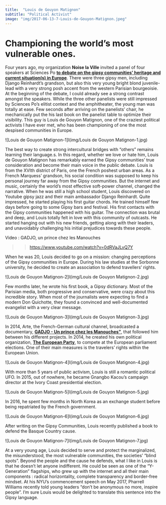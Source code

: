 ```yaml
---
title:  "Louis de Gouyon Matignon"
subtitle: "Political Activist"
image: "img/2017-06-13-7-Louis-de-Gouyon-Matignon.jpeg"
---
```


# Championing the world’s most vulnerable ones.
 
 
Four years ago, my organization __Noise la Ville__ invited a panel of four speakers at Sciences Po __[to debate on the gipsy communities’ heritage and current situation(s) in Europe](http://www.noise-laville.fr/2013/11/20/conference-peut-on-sauver-lheritage-tzigane/)__. There were three gipsy men, including Django Reinhardt’s grandson, but also this very young bright blond juvenile-lead with a very strong posh accent from the western Parisian bourgeoisie. At the beginning of the debate, I could already see a strong contrast amongst the speakers. While the three other panelists were still impressed by Sciences Po’s elitist context and the amphitheater, the young man was totally at ease. Few seconds after arriving on the panelists’ chair, he mechanically put the his last book on the panelist table to optimize their visibility. This guy is Louis de Gouyon Matignon, one of the craziest political activists I have ever met, who has been championing of one the most despised communities in Europe.
 
![Louis de Gouyon Matignon-1]l(img/Louis de Gouyon Matignon-1.jpg)
 
The best way to create strong intercultural bridges with “others” remains learning their language.s. In this regard, whether we love or hate him, Louis de Gouyon Matignon has remarkably earned the Gipsy communities’ true consideration and become their main voice in the public debate. Louis is from the XVIth district of Paris, one the French poshest urban areas. As a French Marquess’ grandson, his social condition was supposed to keep his personal journey far away from the Gipsy communities. But the internet and music, certainly the world’s most effective soft-power channel, changed the narrative. When he was still a high school student, Louis discovered on Youtube gipsy jazz and their main ambassador Django Reinhardt. Quite impressed, he started playing his first guitar chords. He trained himself few days before going to some Gipsy bars and festival. His first contacts with the Gipsy communities happened with his guitar. The connection was brutal and deep, and Louis totally felt in love with this community of outcasts. He started hanging out with his new friends, getting along with their leaders, and unavoidably challenging his initial prejudices towards these people.
 
Video : GADJO, un prince chez les Manouches 
>> https://www.youtube.com/watch?v=0dRVaJLvQ7Y 
 
When he was 20, Louis decided to go on a mission: changing perceptions of the Gipsy communities in Europe. During his law studies at the Sorbonne university, he decided to create an association to defend travellers’ rights. 
 
![Louis de Gouyon Matignon-2]l(img/Louis de Gouyon Matignon-2.jpg)
 
Few months later, he wrote his first book, a Gipsy dictionary. Most of the Parisian media, both progressive and conservative, were crazy about this incredible story. When most of the journalists were expecting to find a modern Don Quichotte, they found a convinced and well-documented evangelist with a very clear message. 
 
![Louis de Gouyon Matignon-3]l(img/Louis de Gouyon Matignon-3.jpg)
 
In 2014, Arte, the French-German cultural channel, broadcasted a documentary, __[GADJO - Un prince chez les Manouches”](https://www.youtube.com/watch?v=0dRVaJLvQ7Y)__, that followed him between his different projects. In 2014, he created his own political organization, __[The European Party](http://partieuropeen.com/)__, to compete at the European parliament elections. One of their main measures is  the travelers’ rights within the European Union. 
 
![Louis de Gouyon Matignon-4]l(img/Louis de Gouyon Matignon-4.jpg) 
 
With more than 5 years of public activism, Louis is still a romantic political UFO. In 2015, out of nowhere, he became Gnangbo Kacou’s campaign director at the Ivory Coast presidential election. 
 
![Louis de Gouyon Matignon-5]l(img/Louis de Gouyon Matignon-5.jpg)
 
In 2016, he spent few months in North Korea as an exchange student before being repatriated by the French government. 
 
![Louis de Gouyon Matignon-6]l(img/Louis de Gouyon Matignon-6.jpg)
 
After writing on the Gipsy Communities, Louis recently published a book to defend the Basque Country cause. 
 
![Louis de Gouyon Matignon-7]l(img/Louis de Gouyon Matignon-7.jpg)
 
At a very young age, Louis decided to serve and protect the marginalized, the misunderstood, the most vulnerable communities, the societies’ “blind spots”. Beyond the people and the cause he defends, what I like in Louis is that he doesn’t let anyone indifferent. He could be seen as one of the “Y-Generation” flagships, who grew up with the internet and all their main components : radical horizontality, complete transparency and border-free mindset. At his NYU’s commencement speech on May 2017, Pharrell Williams recently told young leaders “don’t be anonymous no more, inspire people”. I’m sure Louis would be delighted to translate this sentence into the Gipsy language.
